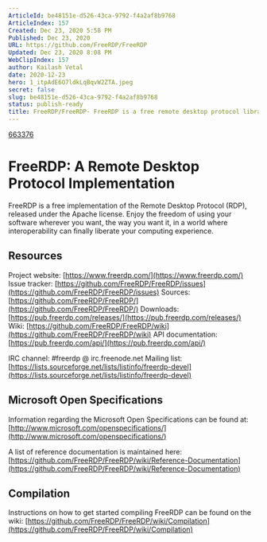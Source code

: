 ```yaml
---
ArticleId: be48151e-d526-43ca-9792-f4a2af8b9768
ArticleIndex: 157
Created: Dec 23, 2020 5:58 PM
Published: Dec 23, 2020
URL: https://github.com/FreeRDP/FreeRDP
Updated: Dec 23, 2020 8:08 PM
WebClipIndex: 157
author: Kailash Vetal
date: 2020-12-23
hero: 1_itpAdE6O7ldkLqBqvW2ZTA.jpeg
secret: false
slug: be48151e-d526-43ca-9792-f4a2af8b9768
status: publish-ready
title: FreeRDP/FreeRDP- FreeRDP is a free remote desktop protocol library and clients
---
```

[663376](157%20844656062ec24b0383bf767ff4a0662d/663376)

# FreeRDP: A Remote Desktop Protocol Implementation

FreeRDP is a free implementation of the Remote Desktop Protocol (RDP), released under the Apache license. Enjoy the freedom of using your software wherever you want, the way you want it, in a world where interoperability can finally liberate your computing experience.

## Resources

Project website: [https://www.freerdp.com/](https://www.freerdp.com/) Issue tracker: [https://github.com/FreeRDP/FreeRDP/issues](https://github.com/FreeRDP/FreeRDP/issues) Sources: [https://github.com/FreeRDP/FreeRDP/](https://github.com/FreeRDP/FreeRDP/) Downloads: [https://pub.freerdp.com/releases/](https://pub.freerdp.com/releases/) Wiki: [https://github.com/FreeRDP/FreeRDP/wiki](https://github.com/FreeRDP/FreeRDP/wiki) API documentation: [https://pub.freerdp.com/api/](https://pub.freerdp.com/api/)

IRC channel: #freerdp @ irc.freenode.net Mailing list: [https://lists.sourceforge.net/lists/listinfo/freerdp-devel](https://lists.sourceforge.net/lists/listinfo/freerdp-devel)

## Microsoft Open Specifications

Information regarding the Microsoft Open Specifications can be found at: [http://www.microsoft.com/openspecifications/](http://www.microsoft.com/openspecifications/)

A list of reference documentation is maintained here: [https://github.com/FreeRDP/FreeRDP/wiki/Reference-Documentation](https://github.com/FreeRDP/FreeRDP/wiki/Reference-Documentation)

## Compilation

Instructions on how to get started compiling FreeRDP can be found on the wiki: [https://github.com/FreeRDP/FreeRDP/wiki/Compilation](https://github.com/FreeRDP/FreeRDP/wiki/Compilation)
